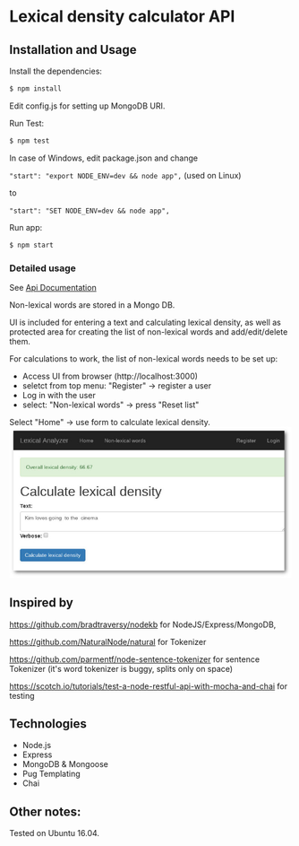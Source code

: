 # Lexical density calculator API

## Installation and Usage

Install the dependencies:

```sh
$ npm install
```
Edit config.js for setting up MongoDB URI.

Run Test:
```sh 
$ npm test
```

In case of Windows, edit package.json and change

`"start": "export NODE_ENV=dev && node app",` (used on Linux)

to

`"start": "SET NODE_ENV=dev && node app",`


Run app:

```sh
$ npm start
```

### Detailed usage

See [Api Documentation](docs/API_docs.md)

Non-lexical words are stored in a Mongo DB. 

UI is included for entering a text and calculating lexical density, as well as protected area for creating the list of non-lexical words and add/edit/delete them.

For calculations to work, the list of non-lexical words needs to be set up:
 * Access UI from browser (http://localhost:3000)
 * seletct from top menu: "Register" -> register a user
 * Log in with the user
 * select: "Non-lexical words" -> press "Reset list"
 
Select "Home" -> use form to calculate lexical density.
![Screenshot Lexical densitity calculator](/docs/screenshot_ui_ld.jpg)


## Inspired by

https://github.com/bradtraversy/nodekb for NodeJS/Express/MongoDB,

https://github.com/NaturalNode/natural for Tokenizer

https://github.com/parmentf/node-sentence-tokenizer for sentence Tokenizer (it's word tokenizer is buggy, splits only on space)

https://scotch.io/tutorials/test-a-node-restful-api-with-mocha-and-chai for testing

## Technologies
* Node.js
* Express
* MongoDB & Mongoose
* Pug Templating
* Chai

## Other notes:
Tested on Ubuntu 16.04.
